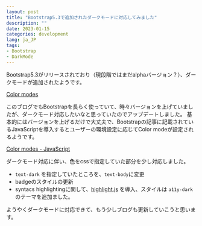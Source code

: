 ```yaml
---
layout: post
title: "Bootstrap5.3で追加されたダークモードに対応してみました"
description: ""
date: 2023-01-15
categories: development
lang: ja_JP
tags:
- Bootstrap
- DarkMode
---
```


Bootstrap5.3がリリースされており（現段階ではまだalphaバージョン？）、ダークモードが追加されたようです。

[Color modes](https://getbootstrap.com/docs/5.3/customize/color-modes/)

このブログでもBootstrapを長らく使っていて、時々バージョンを上げていましたが、ダークモード対応したいなと思っていたのでアップデートしました。
基本的にはバージョンを上げるだけで大丈夫で、Bootstrapの記事に記載されているJavaScriptを導入するとユーザーの環境設定に応じてColor modeが設定されるようです。

[Color modes - JavaScript](https://getbootstrap.com/docs/5.3/customize/color-modes/#javascript)

ダークモード対応に伴い、色をcssで指定していた部分を少し対応しました。
- `text-dark` を指定していたところを、`text-body`に変更
- badgeのスタイルの更新
- syntacs highlightingに関して、[highlight.js](https://highlightjs.org) を導入、スタイルは `a11y-dark`のテーマを追加ました。

ようやくダークモードに対応できて、もう少しブログも更新していこうと思います。